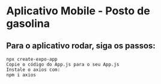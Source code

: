# Aplicativo Mobile - Posto de gasolina <br>
## Para o aplicativo rodar, siga os passos: <br>

```npx create-expo-app```<br>
```Copie o código do App.js para o seu App.js``` <br>
```Instale o axios com: ``` <br>
```npm i axios```